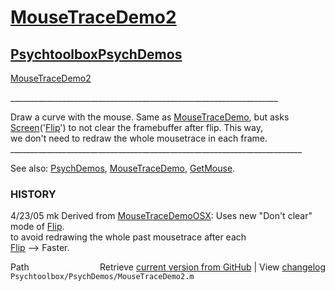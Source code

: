 # [MouseTraceDemo2](MouseTraceDemo2)
## [Psychtoolbox](Psychtoolbox)[PsychDemos](PsychDemos)

[MouseTraceDemo2](MouseTraceDemo2)  
  
\_\_\_\_\_\_\_\_\_\_\_\_\_\_\_\_\_\_\_\_\_\_\_\_\_\_\_\_\_\_\_\_\_\_\_\_\_\_\_\_\_\_\_\_\_\_\_\_\_\_\_\_\_\_\_\_\_\_\_\_\_\_\_\_\_\_\_  
  
Draw a curve with the mouse. Same as [MouseTraceDemo](MouseTraceDemo), but asks  
[Screen](Screen)('[Flip](Flip)') to not clear the framebuffer after flip. This way,  
we don't need to redraw the whole mousetrace in each frame.  
\_\_\_\_\_\_\_\_\_\_\_\_\_\_\_\_\_\_\_\_\_\_\_\_\_\_\_\_\_\_\_\_\_\_\_\_\_\_\_\_\_\_\_\_\_\_\_\_\_\_\_\_\_\_\_\_\_\_\_\_\_\_\_\_\_\_\_\_\_\_\_\_\_  
  
See also: [PsychDemos](PsychDemos), [MouseTraceDemo](MouseTraceDemo), [GetMouse](GetMouse).  
  
### HISTORY  
  
4/23/05  mk       Derived from [MouseTraceDemoOSX](MouseTraceDemoOSX): Uses new "Don't clear" mode of [Flip](Flip).  
                  to avoid redrawing the whole past mousetrace after each  
                  [Flip](Flip) --\> Faster.  




<div class="code_header" style="text-align:right;">
  <span style="float:left;">Path&nbsp;&nbsp;</span> <span class="counter">Retrieve <a href=
  "https://raw.github.com/Psychtoolbox-3/Psychtoolbox-3/beta/Psychtoolbox/PsychDemos/MouseTraceDemo2.m">current version from GitHub</a> | View <a href=
  "https://github.com/Psychtoolbox-3/Psychtoolbox-3/commits/beta/Psychtoolbox/PsychDemos/MouseTraceDemo2.m">changelog</a></span>
</div>
<div class="code">
  <code>Psychtoolbox/PsychDemos/MouseTraceDemo2.m</code>
</div>

